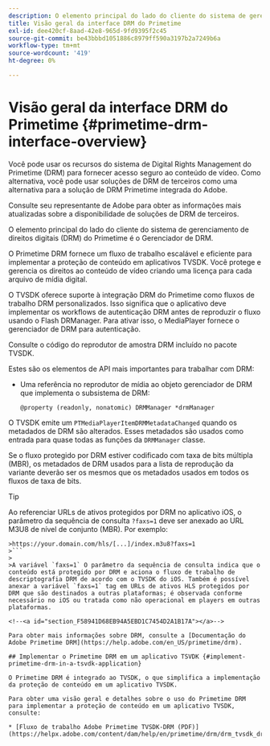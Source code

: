 ```yaml
---
description: O elemento principal do lado do cliente do sistema de gerenciamento de direitos digitais (DRM) do Primetime é o Gerenciador de DRM.
title: Visão geral da interface DRM do Primetime
exl-id: dee420cf-8aad-42e8-965d-9fd9395f2c45
source-git-commit: be43bbbd1051886c8979ff590a3197b2a7249b6a
workflow-type: tm+mt
source-wordcount: '419'
ht-degree: 0%

---
```


# Visão geral da interface DRM do Primetime {#primetime-drm-interface-overview}

Você pode usar os recursos do sistema de Digital Rights Management do Primetime (DRM) para fornecer acesso seguro ao conteúdo de vídeo. Como alternativa, você pode usar soluções de DRM de terceiros como uma alternativa para a solução de DRM Primetime integrada do Adobe.

Consulte seu representante de Adobe para obter as informações mais atualizadas sobre a disponibilidade de soluções de DRM de terceiros.

O elemento principal do lado do cliente do sistema de gerenciamento de direitos digitais (DRM) do Primetime é o Gerenciador de DRM.

<!--<a id="section_4DD54E085AB345FE9BE00865E56B28DB"></a>-->

O Primetime DRM fornece um fluxo de trabalho escalável e eficiente para implementar a proteção de conteúdo em aplicativos TVSDK. Você protege e gerencia os direitos ao conteúdo de vídeo criando uma licença para cada arquivo de mídia digital.

O TVSDK oferece suporte à integração DRM do Primetime como fluxos de trabalho DRM personalizados. Isso significa que o aplicativo deve implementar os workflows de autenticação DRM antes de reproduzir o fluxo usando o Flash DRManager. Para ativar isso, o MediaPlayer fornece o gerenciador de DRM para autenticação.

Consulte o código do reprodutor de amostra DRM incluído no pacote TVSDK.

Estes são os elementos de API mais importantes para trabalhar com DRM:

* Uma referência no reprodutor de mídia ao objeto gerenciador de DRM que implementa o subsistema de DRM:

   ```
   @property (readonly, nonatomic) DRMManager *drmManager
   ```

<!--<a id="section_F986DB1EDD6F44CD8E57419CCA0921E8"></a>-->

O TVSDK emite um `PTMediaPlayerItemDRMMetadataChanged` quando os metadados de DRM são alterados. Esses metadados são usados como entrada para quase todas as funções da `DRMManager` classe.

<!--<a id="section_223DCF63BAB6438792A85352A79044CC"></a>-->

Se o fluxo protegido por DRM estiver codificado com taxa de bits múltipla (MBR), os metadados de DRM usados para a lista de reprodução da variante deverão ser os mesmos que os metadados usados em todos os fluxos de taxa de bits.

>[!TIP]
>
>Ao referenciar URLs de ativos protegidos por DRM no aplicativo iOS, o parâmetro da sequência de consulta `?faxs=1` deve ser anexado ao URL M3U8 de nível de conjunto (MBR). Por exemplo:
>
>
```
>https://your.domain.com/hls/[...]/index.m3u8?faxs=1
>```
>
>A variável `faxs=1` O parâmetro da sequência de consulta indica que o conteúdo está protegido por DRM e aciona o fluxo de trabalho de descriptografia DRM de acordo com o TVSDK do iOS. Também é possível anexar a variável `faxs=1` tag em URLs de ativos HLS protegidos por DRM que são destinados a outras plataformas; é observada conforme necessário no iOS ou tratada como não operacional em players em outras plataformas.

<!--<a id="section_F58941D68EB94A5EBD1C7454D2A1B17A"></a>-->

Para obter mais informações sobre DRM, consulte a [Documentação do Adobe Primetime DRM](https://help.adobe.com/en_US/primetime/drm).

## Implementar o Primetime DRM em um aplicativo TSVDK {#implement-primetime-drm-in-a-tsvdk-application}

O Primetime DRM é integrado ao TVSDK, o que simplifica a implementação da proteção de conteúdo em um aplicativo TVSDK.

Para obter uma visão geral e detalhes sobre o uso do Primetime DRM para implementar a proteção de conteúdo em um aplicativo TVSDK, consulte:

* [Fluxo de trabalho Adobe Primetime TVSDK-DRM (PDF)](https://helpx.adobe.com/content/dam/help/en/primetime/drm/drm_tvsdk_drm_workflow.pdf)
